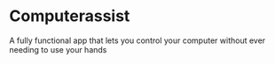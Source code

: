 # Computerassist
A fully functional app that lets you control your computer without ever needing to use your hands
